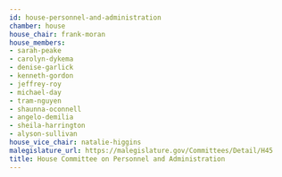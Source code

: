 ```yaml
---
id: house-personnel-and-administration
chamber: house
house_chair: frank-moran
house_members:
- sarah-peake
- carolyn-dykema
- denise-garlick
- kenneth-gordon
- jeffrey-roy
- michael-day
- tram-nguyen
- shaunna-oconnell
- angelo-demilia
- sheila-harrington
- alyson-sullivan
house_vice_chair: natalie-higgins
malegislature_url: https://malegislature.gov/Committees/Detail/H45
title: House Committee on Personnel and Administration
---
```

